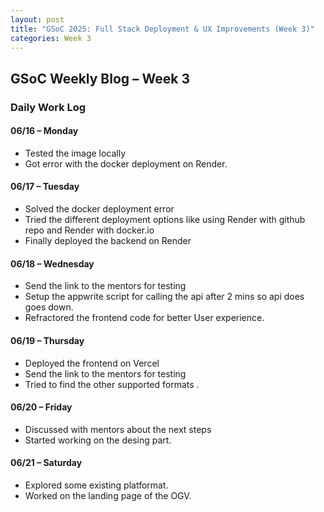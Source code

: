 ```yaml
---
layout: post
title: "GSoC 2025: Full Stack Deployment & UX Improvements (Week 3)"
categories: Week 3
---
```


## GSoC Weekly Blog – Week 3

### Daily Work Log

#### 06/16 – Monday
- Tested the image locally
- Got error with the docker deployment on Render.

#### 06/17 – Tuesday
- Solved the docker deployment error
- Tried the different deployment options like using Render with github repo and Render with docker.io 
- Finally deployed the backend on Render

#### 06/18 – Wednesday
- Send the link to the mentors for testing 
- Setup the appwrite script for calling the api after  2 mins so api does goes down.
- Refractored the frontend code for better User experience.

#### 06/19 – Thursday
- Deployed the frontend on Vercel
- Send the link to the mentors for testing
- Tried to find the other supported formats .

#### 06/20 – Friday
- Discussed with mentors about the next steps
- Started working on the desing part.

#### 06/21 – Saturday
- Explored some existing platformat.
- Worked on the landing page of the OGV.
